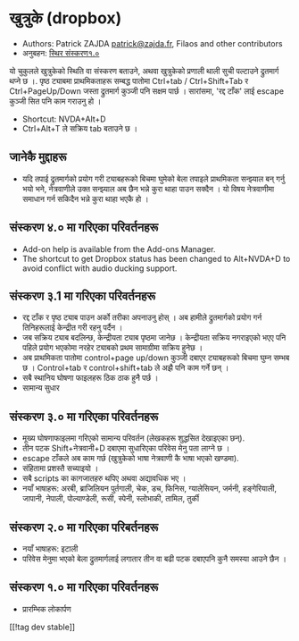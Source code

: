 # खुत्रुके (dropbox) #

* Authors: Patrick ZAJDA <patrick@zajda.fr>, Filaos and other contributors
* अनुबहन: [स्थिर संस्करण१.०][1]

यो चुकुलले खुत्रुकेको स्थिति  वा संस्करण बताउने, अथवा खुत्रुकेको प्रणाली
थाली सुची पल्टाउने द्रुतमार्ग थप्ने छ ।.  पृष्ठ ट्याबमा प्राथमिकताहरू
सम्बद्ध पातोमा  Ctrl+tab / Ctrl+Shift+Tab र Ctrl+PageUp/Down जस्ता
द्रुतमार्ग कुञ्जी पनि सक्षम पार्छ ।  सारांसमा, 'रद्द टाँक' लाई escape कुञ्जी
सित पनि काम गराउनु हो ।

* Shortcut: NVDA+Alt+D
* Ctrl+Alt+T ले सक्रिय tab बताउने छ ।

## जानेकै मुद्दाहरू ##

* यदि तपाई द्रुतमार्गको प्रयोग गरी ट्याबहरूको बिचमा घुमेको बेला तपाइले प्राथमिकता सन्झ्याल बन् गर्नु भयो भने, नेत्रवाणीले उक्त सन्झ्याल अब छैन भन्ने कुरा थाहा पाउन सक्दैन ।
यो विषय नेत्रवाणीमा समाधान गर्न सकिदैन भन्ने कुरा थाहा भएकै हो ।


## संस्करण ४.० मा गरिएका परिवर्तनहरू  ##

* Add-on help is available from the Add-ons Manager.
* The shortcut to get Dropbox status has been changed to Alt+NVDA+D to avoid
  conflict with audio ducking support.

## संस्करण ३.1 मा गरिएका परिवर्तनहरू  ##

* रद्द टाँक र पृष्ठ ट्याब पाउन अर्को तरीका अपनाउनु होस् । अब हामीले
  द्रुतमार्गको प्रयोग गर्न तिनिहरूलाई केन्द्रीत गरी रहनु पर्दैन ।
* जब सक्रिय ट्याब बदलिन्छ, केन्द्रीयता ट्याब पृष्ठमा जानेछ । केन्द्रीयता
  सक्रिय नगराइएको भएए पनि पहिले प्रयोग भएकोमा नरहेर ट्याबको प्रथम सामाग्रीमा
  सक्रिय हुनेछ ।
* अब प्राथमिकता पातोमा control+page up/down कुञ्जी दबाएर ट्याबहरूको बिचमा
  घुम्न सम्भब छ । Control+tab र control+shift+tab ले अझै पनि काम गर्ने छन् ।
* सबै स्थानिय घोषणा फाइलहरू ठिक ठाक हुनै पर्छ ।
* सामान्य सुधार

## संस्करण ३.० मा गरिएका परिवर्तनहरू  ##

* मूख्य घोषणाफाइलमा गरिएको सामान्य परिवर्तन (लेखकहरू शुद्धसित देखाइएका छन्).
* तीन पटक Shift+नेत्रवानी+D दबाएमा सुधारिएका परिवेस मेनु पता लाग्ने छ ।
* escape टाँकले अब काम गर्छ (खुत्रुकेको भाषा नेत्रवाणी कै भाषा भएको खण्डमा).
* संहितामा प्रशस्तै सच्याइयो ।
* सबै scripts का कागजातहरु थपिए अथवा अद्यावधिक भए । 
* नयाँ भाषाहरू: अरबी, ब्राजिलियन पुर्तगाली, चेक, डच, फिनिस, ग्यालेसियन,
  जर्मनी, हङ्गेरियाली, जापानी, नेपाली, पोल्याण्डेली, रूसी, स्पेनी, स्लोभाकी,
  तामिल, तुर्की

## संस्करण २.० मा गरिएका परिबर्तनहरू ##

* नयाँ भाषाहरू: इटाली
* परिवेस मेनुमा भएको बेला द्रुतमार्गलाई लगातार तीन वा बढी पटक दबाएपनि कुनै
  समस्या आउने छैन ।

## संस्करण १.० मा गरिएका परिवर्तनहरू  ##

* प्रारम्भिक लोकार्पण

[[!tag dev stable]]

[1]: http://addons.nvda-project.org/files/get.php?file=dx
